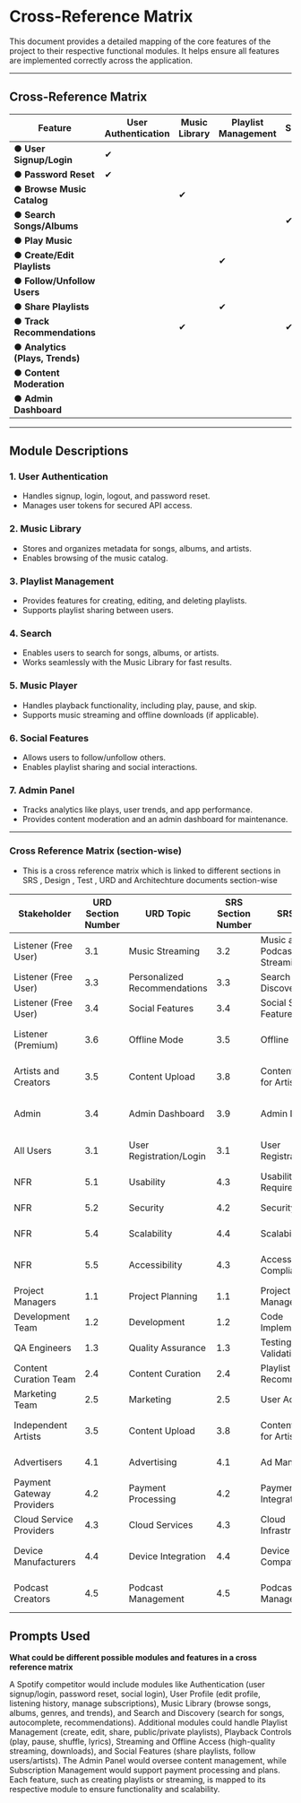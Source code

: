 # Cross-Reference Matrix

This document provides a detailed mapping of the core features of the project to their respective functional modules. It helps ensure all features are implemented correctly across the application.

---

## Cross-Reference Matrix

| **Feature**                  | **User Authentication** | **Music Library** | **Playlist Management** | **Search** | **Music Player** | **Social Features** | **Admin Panel** |
|-------------------------------|--------------------------|--------------------|--------------------------|------------|-------------------|---------------------|-----------------|
| ● **User Signup/Login**       | ✔                        |                    |                          |            |                   |                     |                 |
| ● **Password Reset**          | ✔                        |                    |                          |            |                   |                     |                 |
| ● **Browse Music Catalog**    |                          | ✔                  |                          |            |                   |                     |                 |
| ● **Search Songs/Albums**     |                          |                    |                          | ✔          |                   |                     |                 |
| ● **Play Music**              |                          |                    |                          |            | ✔                 |                     |                 |
| ● **Create/Edit Playlists**   |                          |                    | ✔                        |            |                   |                     |                 |
| ● **Follow/Unfollow Users**   |                          |                    |                          |            |                   | ✔                   |                 |
| ● **Share Playlists**         |                          |                    | ✔                        |            |                   | ✔                   |                 |
| ● **Track Recommendations**   |                          | ✔                  |                          | ✔          |                   |                     |                 |
| ● **Analytics (Plays, Trends)** |                          |                    |                          |            |                   |                     | ✔               |
| ● **Content Moderation**      |                          |                    |                          |            |                   |                     | ✔               |
| ● **Admin Dashboard**         |                          |                    |                          |            |                   |                     | ✔               |

---

## Module Descriptions

### 1. User Authentication
- Handles signup, login, logout, and password reset.
- Manages user tokens for secured API access.

### 2. Music Library
- Stores and organizes metadata for songs, albums, and artists.
- Enables browsing of the music catalog.

### 3. Playlist Management
- Provides features for creating, editing, and deleting playlists.
- Supports playlist sharing between users.

### 4. Search
- Enables users to search for songs, albums, or artists.
- Works seamlessly with the Music Library for fast results.

### 5. Music Player
- Handles playback functionality, including play, pause, and skip.
- Supports music streaming and offline downloads (if applicable).

### 6. Social Features
- Allows users to follow/unfollow others.
- Enables playlist sharing and social interactions.

### 7. Admin Panel
- Tracks analytics like plays, user trends, and app performance.
- Provides content moderation and an admin dashboard for maintenance.

---

### Cross Reference Matrix (section-wise) 

- This is a cross reference matrix which is linked to different sections in SRS , Design , Test , URD and Architechture documents section-wise

| Stakeholder         | URD Section Number | URD Topic                     | SRS Section Number | SRS Topic                          | Architecture Section   | Architecture Topic                   | Design Section Number | Design Topic                        | Test Section Number | Test Topics                       |
|---------------------|--------------------|--------------------------------|--------------------|------------------------------------|-------------------------|--------------------------------------|-----------------------|------------------------------------|---------------------|----------------------------------|
| Listener (Free User) | 3.1                | Music Streaming               | 3.2                | Music and Podcast Streaming       | 2.1                     | Streaming Service                    | 4.1.1                 | Streaming Design                    | 5.1                 | Streaming Tests                    |
| Listener (Free User) | 3.3                | Personalized Recommendations  | 3.3                | Search and Discovery              | 2.1                     | Recommendation Algorithms            | 4.1.2                 | Recommendation Design               | 5.2                 | Recommendation Tests               |
| Listener (Free User) | 3.4                | Social Features               | 3.4                | Social Sharing Features           | 2.2                     | Social Integration Module            | 4.1.3                 | Social Features Design              | 5.3                 | Social Features Tests              |
| Listener (Premium)   | 3.6                | Offline Mode                  | 3.5                | Offline Listening                 | 2.1                     | Caching and Download Mechanism       | 4.2.1                 | Offline Mode Design                 | 5.4                 | Offline Mode Tests                 |
| Artists and Creators | 3.5                | Content Upload                | 3.8                | Content Upload for Artists        | 2.2                     | Content Management Service           | 4.3.1                 | Content Upload Design               | 5.5                 | Content Upload Tests               |
| Admin                | 3.4                | Admin Dashboard               | 3.9                | Admin Dashboard                   | 2.3                     | Admin Management System              | 4.4.1                 | Admin Dashboard Design              | 5.6                 | Admin Dashboard Tests              |
| All Users            | 3.1                | User Registration/Login       | 3.1                | User Registration/Login           | 2.4                     | Authentication and Authorization     | 4.5.1                 | Authentication Design               | 5.7                 | Authentication Tests               |
| NFR                  | 5.1                | Usability                     | 4.3                | Usability Requirements            | 2.5                     | UI/UX Standards                      | 4.6.1                 | Usability Design                    | 5.8                 | Usability Tests                    |
| NFR                  | 5.2                | Security                      | 4.2                | Security                          | 2.6                     | Security Framework                   | 4.6.2                 | Security Design                     | 5.9                 | Security Tests                     |
| NFR                  | 5.4                | Scalability                   | 4.4                | Scalability                       | 2.7                     | Distributed Architecture             | 4.7.1                 | Scalability Design                  | 5.10                | Scalability Tests                  |
| NFR                  | 5.5                | Accessibility                 | 4.3                | Accessibility Compliance          | 2.5                     | Accessibility Standards Compliance   | 4.6.3                 | Accessibility Design                | 5.11                | Accessibility Tests                |
| Project Managers     | 1.1                | Project Planning              | 1.1                | Project Management                | 1.1                     | Project Timeline and Resources       | 1.1.1                 | Project Planning Design             | 1.1                 | Project Planning Tests             |
| Development Team     | 1.2                | Development                   | 1.2                | Code Implementation               | 1.2                     | Code Quality and Review             | 1.2.1                 | Development Design                  | 1.2                 | Development Tests                  |
| QA Engineers         | 1.3                | Quality Assurance             | 1.3                | Testing and Validation            | 1.3                     | Testing Framework                   | 1.3.1                 | QA Design                           | 1.3                 | QA Tests                           |
| Content Curation Team| 2.4                | Content Curation              | 2.4                | Playlist and Recommendation       | 2.4                     | Content Curation Process            | 2.4.1                 | Content Curation Design             | 2.4                 | Content Curation Tests             |
| Marketing Team       | 2.5                | Marketing                     | 2.5                | User Acquisition                  | 2.5                     | Marketing Strategy                  | 2.5.1                 | Marketing Design                    | 2.5                 | Marketing Tests                    |
| Independent Artists  | 3.5                | Content Upload                | 3.8                | Content Upload for Artists        | 2.2                     | Content Management Service           | 4.3.1                 | Content Upload Design               | 5.5                 | Content Upload Tests               |
| Advertisers          | 4.1                | Advertising                   | 4.1                | Ad Management                     | 4.1                     | Advertisement Integration           | 4.1.1                 | Advertising Design                  | 4.1                 | Advertising Tests                  |
| Payment Gateway Providers| 4.2            | Payment Processing            | 4.2                | Payment Gateway Integration       | 4.2                     | Payment Processing                  | 4.2.1                 | Payment Gateway Design              | 4.2                 | Payment Processing Tests           |
| Cloud Service Providers| 4.3              | Cloud Services                | 4.3                | Cloud Infrastructure              | 4.3                     | Hosting and Scalability             | 4.3.1                 | Cloud Services Design               | 4.3                 | Cloud Services Tests               |
| Device Manufacturers | 4.4                | Device Integration            | 4.4                | Device Compatibility              | 4.4                     | Hardware Integration                | 4.4.1                 | Device Integration Design           | 4.4                 | Device Integration Tests           |
| Podcast Creators     | 4.5                | Podcast Management            | 4.5                | Podcast Content Management        | 4.5                     | Podcast Management                  | 4.5.1                 | Podcast Management Design           | 4.5                 | Podcast Management Tests           |



## Prompts Used 

**What could be different possible modules and features in a cross reference matrix**

A Spotify competitor would include modules like Authentication (user signup/login, password reset, social login), User Profile (edit profile, listening history, manage subscriptions), Music Library (browse songs, albums, genres, and trends), and Search and Discovery (search for songs, autocomplete, recommendations). Additional modules could handle Playlist Management (create, edit, share, public/private playlists), Playback Controls (play, pause, shuffle, lyrics), Streaming and Offline Access (high-quality streaming, downloads), and Social Features (share playlists, follow users/artists). The Admin Panel would oversee content management, while Subscription Management would support payment processing and plans. Each feature, such as creating playlists or streaming, is mapped to its respective module to ensure functionality and scalability.
